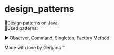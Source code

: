# design_patterns
📌Design patterns on Java <br>
📌Used patterns: <br>

▶️ Observer, Command, Singleton, Factory Method

Made with love by Gergana ™
